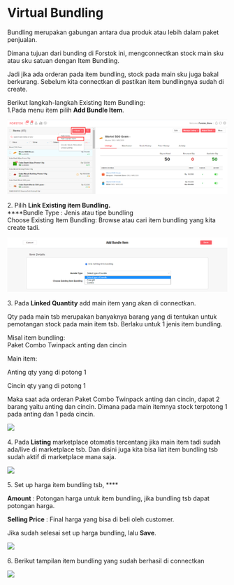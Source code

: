 # Virtual Bundling

Bundling merupakan gabungan antara dua produk atau lebih dalam paket penjualan.&#x20;

Dimana tujuan dari bunding di Forstok ini, mengconnectkan stock main sku atau sku satuan dengan Item Bundling.

Jadi jika ada orderan pada item bundling, stock pada main sku juga bakal berkurang. Sebelum kita connectkan di pastikan item bundlingnya sudah di create.

Berikut langkah-langkah Existing Item Bundling:\
1.Pada menu item pilih **Add Bundle Item**.

![](<../../.gitbook/assets/image (251).png>)

2\. Pilih **Link Existing item Bundling.**\
****Bundle Type : Jenis atau tipe bundling\
Choose Existing Item Bundling: Browse atau cari item bundling yang kita create tadi.

![](<../../.gitbook/assets/image (62).png>)

3\. Pada **Linked Quantity** add main item yang akan di connectkan.

Qty pada main tsb merupakan banyaknya barang yang di tentukan untuk pemotangan stock pada main item tsb. Berlaku untuk 1 jenis item bundling.

Misal item bundling:\
Paket Combo Twinpack anting dan cincin

Main item:

Anting qty yang di potong 1

Cincin qty yang di potong 1

Maka saat ada orderan Paket Combo Twinpack anting dan cincin, dapat 2 barang yaitu anting dan cincin. Dimana pada main itemnya stock terpotong 1 pada anting dan 1 pada cincin.

![](https://s3.amazonaws.com/cdn.freshdesk.com/data/helpdesk/attachments/production/48038884424/original/ONvjqpPgnFWzdp5aJY6NdFqC3gDH7tDdCw.png?1588788546)

4\. Pada **Listing** marketplace otomatis tercentang jika main item tadi sudah ada/live di marketplace tsb. Dan disini juga kita bisa liat item bundling tsb sudah aktif di marketplace mana saja.

![](https://s3.amazonaws.com/cdn.freshdesk.com/data/helpdesk/attachments/production/48038888773/original/7f4NsVoKMzm9VPOYUr0e0dBt-yOR3JS15w.png?1588790252)

5\. Set up harga item bundling tsb, ****&#x20;

**Amount** : Potongan harga untuk item bundling, jika bundling tsb dapat potongan harga.

**Selling Price** : Final harga yang bisa di beli oleh customer.

Jika sudah selesai set up harga bundling, lalu **Save**.

![](https://s3.amazonaws.com/cdn.freshdesk.com/data/helpdesk/attachments/production/48038889299/original/WXXSFalesCtg1osPSkDX1BnZjf3U5Prs7g.png?1588790530)

6\. Berikut tampilan item bundling yang sudah berhasil di connectkan

![](https://s3.amazonaws.com/cdn.freshdesk.com/data/helpdesk/attachments/production/48084860682/original/ZRv1eGx\_XXKxxa-uIH-2IqZuqLXEkSCtkA.png?1612292790)
